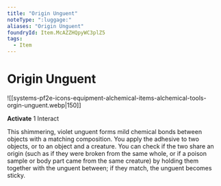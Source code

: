 ```yaml
---
title: "Origin Unguent"
noteType: ":luggage:"
aliases: "Origin Unguent"
foundryId: Item.McAZZHQpyWC3plZ5
tags:
  - Item
---
```


# Origin Unguent
![[systems-pf2e-icons-equipment-alchemical-items-alchemical-tools-orgin-unguent.webp|150]]

**Activate** 1 Interact

This shimmering, violet unguent forms mild chemical bonds between objects with a matching composition. You apply the adhesive to two objects, or to an object and a creature. You can check if the two share an origin (such as if they were broken from the same whole, or if a poison sample or body part came from the same creature) by holding them together with the unguent between; if they match, the unguent becomes sticky.
